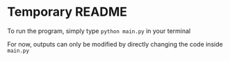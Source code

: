 # Temporary README
To run the program, simply type `python main.py` in your terminal  
  
For now, outputs can only be modified by directly changing the code inside `main.py`
